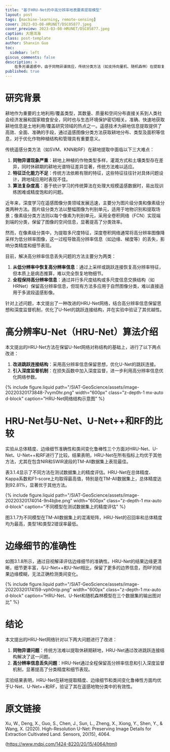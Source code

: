 ```yaml
---
title: "基于HRU-Net的中高分辨率地表要素提取模型"
layout: post
tags: [machine-learning, remote-sensing]
cover: 2023-03-08-HRUNET/DSC05877.jpeg
cover_preview: 2023-03-08-HRUNET/DSC05877.jpeg
caption: 大理洱海
class: post-template
author: Shanxin Guo
toc:
  sidebar: left
giscus_comments: false
description: >
    在多光谱遥感中，由于同物异谱效应，传统分类方法（如支持向量机、随机森林）在提取复合要素（如耕地）时精度较低，尤其是在休耕、弃耕或轮种情况下，耕地的光谱差异较大。相比之下，卷积神经网络（CNN）对同类地物的特征差异具有较高的容忍度，泛化能力强，因此在同物异谱情况下有望提高复合要素的提取精度。
published: true
---
```





# 研究背景

耕地作为重要的土地利用/覆盖类型，其数量、质量和空间分布直接关系到人类社会经济发展和国家粮食安全，同时也与生态环境保护密切相关。准确、快速地获取耕地信息是土地利用/覆盖研究领域的热点之一。遥感技术为耕地信息提取提供了高效、全面、准确的手段，通过遥感图像分类方法获取耕地分布、类型及面积等信息，对于优化作物种植结构和管理具有重要意义。

传统遥感分类方法（如SVM、KNN和RF）在耕地提取中面临以下三大难点：
1. **同物异谱现象严重**：耕地上种植的作物类型多样，灌溉方式和土壤类型存在差异，同时休耕期的耕地光谱特征差异显著，传统方法难以适应。
2. **特征泛化能力不足**：传统方法依赖有限的特征，这些特征往往针对具体问题设计，跨地域应用时表现不佳。
3. **算法复杂度高**：基于统计学习的传统算法在处理大规模遥感数据时，易出现训练困难或精度饱和的问题。

近年来，深度学习在遥感图像分类领域发展迅速，主要分为图片级分类和像素级分类两种方法。图片级分类方法以整幅图像为判别单元，适用于地物识别和提取场景；像素级分类方法则以每个像素为判别单元，采用全卷积网络（FCN）实现端到端的分类，保留了图像的空间信息，显著提高了分类效率。

然而，在像素级分类中，为提取多尺度特征，深度卷积网络通常将高分辨率图像降采样为低分辨率图像，这一过程导致高分辨率信息（如边缘、梯度等）的丢失，影响分类精度和细节表现。

目前，解决高分辨率信息丢失问题的方法主要分为两类：
1. **从低分辨率中恢复高分辨率信息**：通过上采样或跳跃连接恢复高分辨率特征，但本质上是病态推算，难以完全恢复地物细节。
2. **全程保持高分辨率信息**：通过并行多尺度结构或多尺度信息交换结构（如HRNet）保留高分辨率信息，但现有方法多应用于自然图像分类，难以直接适用于多波段遥感影像。

针对上述问题，本文提出了一种改进的HRU-Net网络，结合高分辨率信息保留思想和深度监督机制，优化了U-Net的跳跃连接结构，并在实验中验证了其优越性。

# 高分辨率U-Net（HRU-Net）算法介绍

本文提出的HRU-Net方法在保留U-Net网络对称结构的基础上，进行了以下两点改进：
1. **改进跳跃连接结构**：采用高分辨率信息保留思想，优化U-Net的跳跃连接。
2. **引入深度监督机制**：在损失函数中加入深度监督，进一步利用高分辨率信息优化网络参数。

{% include figure.liquid path="/SIAT-GeoScience/assets/image-20220320173848-7vym0hr.png" width="600px" class="z-depth-1 mx-auto d-block" caption="HRU-Net网络结构示意图" %}

# HRU-Net与U-Net、U-Net++和RF的比较

实验从总体精度、边缘细节准确性和类间变化鲁棒性三个方面对HRU-Net、U-Net、U-Net++和RF进行了比较。结果表明，HRU-Net在所有指标上均优于其他方法，尤其在包含NIR和SWIR波段的TM-All数据集上表现最佳。

表3.1.4显示了不同方法在测试数据集上的精度评估。HRU-Net在总体精度、Kappa系数和F1-score上均取得最高值，特别是在TM-All数据集上，总体精度达到92.81%，显著优于其他方法。

{% include figure.liquid path="/SIAT-GeoScience/assets/image-20220320174014-9n4bjbe.png" width="600px" class="z-depth-1 mx-auto d-block" caption="不同模型在测试数据集上的精度评估" %}

图3.1.7为不同模型在TM-All数据集上的混淆矩阵，HRU-Net的召回率和总体精度均为最高，类型1和类型2错误率最低。

# 边缘细节的准确性

如图3.1.8所示，通过目视解译评估边缘细节的准确性。HRU-Net的结果边缘更清晰，细节更丰富，与U-Net++和U-Net相比，保留了更多的边界信息，而RF的结果边缘模糊，无法正确检测类间变化。

{% include figure.liquid path="/SIAT-GeoScience/assets/image-20220320174159-vph0nlp.png" width="600px" class="z-depth-1 mx-auto d-block" caption="HRU-Net、U-Net和随机森林模型在三个数据集的输出图对比" %}

# 结论

本文提出的HRU-Net网络针对以下两大问题进行了改进：
1. **同物异谱问题**：传统方法难以提取休耕期耕地，HRU-Net通过改进跳跃连接结构解决了这一问题。
2. **高分辨率信息丢失问题**：HRU-Net通过全程保留高分辨率信息和引入深度监督机制，显著提高了分类精度和细节表现。

实验结果表明，HRU-Net在耕地提取精度、边缘细节和类间变化鲁棒性方面均优于U-Net、U-Net++和RF，验证了其在遥感地物分类中的有效性。

# 原文链接

Xu, W., Deng, X., Guo, S., Chen, J., Sun, L., Zheng, X., Xiong, Y., Shen, Y., & Wang, X. (2020). High-Resolution U-Net: Preserving Image Details for Extraction Cultivated Land. Sensors, 20(15), 4064.

(https://www.mdpi.com/1424-8220/20/15/4064/html)